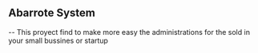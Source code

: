 ## Abarrote System

-- This proyect find to make more easy the administrations for the sold in your small bussines or startup
